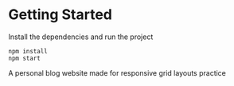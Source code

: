 # Getting Started
Install the dependencies and run the project
```
npm install
npm start
```

A personal blog website made for responsive grid layouts practice

